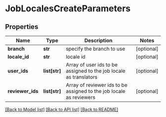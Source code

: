 # JobLocalesCreateParameters

## Properties
Name | Type | Description | Notes
------------ | ------------- | ------------- | -------------
**branch** | **str** | specify the branch to use | [optional] 
**locale_id** | **str** | locale id | [optional] 
**user_ids** | **list[str]** | Array of user ids to be assigned to the job locale as translators | [optional] 
**reviewer_ids** | **list[str]** | Array of reviewer ids to be assigned to the job locale as reviewers | [optional] 

[[Back to Model list]](../README.md#documentation-for-models) [[Back to API list]](../README.md#documentation-for-api-endpoints) [[Back to README]](../README.md)


